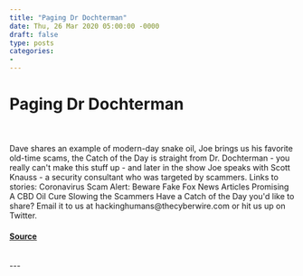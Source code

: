 ```yaml
---
title: "Paging Dr Dochterman"
date: Thu, 26 Mar 2020 05:00:00 -0000
draft: false
type: posts
categories: 
- 
---
```

# Paging Dr Dochterman

<br/>

<br/>
Dave shares an example of modern-day snake oil, Joe brings us his favorite old-time scams, the Catch of the Day is straight from Dr. Dochterman - you really can't make this stuff up - and later in the show Joe speaks with Scott Knauss - a security consultant who was targeted by scammers. Links to stories: Coronavirus Scam Alert: Beware Fake Fox News Articles Promising A CBD Oil Cure Slowing the Scammers Have a Catch of the Day you'd like to share? Email it to us at hackinghumans@thecyberwire.com or hit us up on Twitter.

#### [Source](https://thecyberwire.com/podcasts/hacking-humans/91/notes)

<br/>
---
